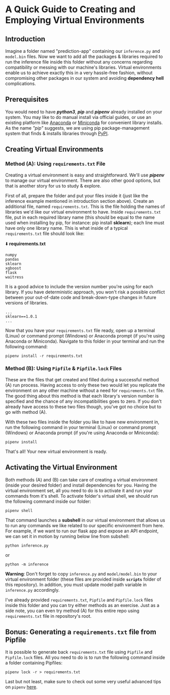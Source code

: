 # A Quick Guide to Creating and Employing Virtual Environments

## Introduction

Imagine a folder named "prediction-app" containing our ``inference.py`` and ``model.bin`` files. Now we want to add all the packages & libraries required to run the inference file inside this folder without any concerns regarding compatibility or messing with our machine's libraries. Virtual environments enable us to achieve exactly this in a very hassle-free fashion, without compromising other packages in our system and avoiding __dependency hell__ complications.

## Prerequisites

You would need to have __*python3*__, __*pip*__ and __*pipenv*__ already installed on your system. You may like to do manual install via official guides, or use an existing platform like [Anaconda](https://www.anaconda.com) or [Miniconda](https://docs.conda.io/en/latest/miniconda.html) for convenient library installs. As the name _"pip"_ suggests, we are using pip package-management system that finds & installs libraries through [PyPI](https://pypi.org).

## Creating Virtual Environments

### Method (A): Using ``requirements.txt`` File

Creating a virtual environment is easy and straightforward. We'll use __*pipenv*__ to manage our virtual environment. There are also other good options, but that is another story for us to study & explore.

First of all, prepare the folder and put your files inside it (just like the inference example mentioned in introduction section above). Create an additional file, named ``requirements.txt``. This is the file holding the names of libraries we'd like our virtual environment to have. Inside ``requirements.txt`` file, put in each required library name (this should be equal to the name used when installing by pip, for instance: pip install __sklearn__); each line must have only one library name. This is what inside of a typical ``requirements.txt`` file should look like:

⬇️ __requirements&#46;txt__

```text
numpy
pandas
sklearn
xgboost
flask
waitress
```

It is a good advice to include the version number you're using for each library. If you have deterministic approach, you won't risk a possible conflict between your out-of-date code and break-down-type changes in future versions of libraries.

```text
...
sklearn==1.0.1
...
```

Now that you have your ``requirements.txt`` file ready, open up a terminal (Linux) or command prompt (Windows) or Anaconda prompt (if you're using Anaconda or Miniconda).
Navigate to this folder in your terminal and run the following command:

```shell
pipenv install -r requirements.txt
```

### Method (B): Using ``Pipfile`` & ``Pipfile.lock`` Files

These are the files that get created and filled during a successful method (A) run process. Having access to only these two would let you replicate the environment on any other machine without a need for ``requirements.txt`` file. The good thing about this method is that each library's version number is specified and the chance of any incompatibilities goes to zero. If you don't already have access to these two files though, you've got no choice but to go with method (A).

With these two files inside the folder you like to have new environment in, run the following command in your terminal (Linux) or command prompt (Windows) or Anaconda prompt (if you're using Anaconda or Miniconda):

```shell
pipenv install
```

That's all! Your new virtual environment is ready.

## Activating the Virtual Environment

Both methods (A) and (B) can take care of creating a virtual environment (inside your desired folder) and install dependencies for you. Having the virtual environment set, all you need to do is to activate it and run your commands from it's shell.
To activate folder's virtual shell, we should run the following command inside our folder:

```shell
pipenv shell
```

That command launches a __subshell__ in our virtual environment that allows us to run any commands we like related to our specific environment from here. For example, if we want to run our flask app and expose an API endpoint, we can set it in motion by running below line from subshell:

```shell
python inference.py
```

or

```shell
python -m inference
```

__Warning__: Don't forget to copy ``inference.py`` and ``model/model.bin`` to your virtual environment folder (these files are provided inside __``scripts``__ folder of this repository). In addition, you must update model path variable in ``inference.py`` accordingly.

I've already provided ``requirements.txt``, ``Pipfile`` and ``Pipfile.lock`` files inside this folder and you can try either methods as an exercise. Just as a side note, you can even try method (A) for this entire repo using ``requirements.txt`` file in repository's root.

## Bonus: Generating a ``requirements.txt`` file from Pipfile

It is possible to generate back ``requirements.txt`` file using ``Pipfile`` and ``Pipfile.lock`` files. All you need to do is to run the following command inside a folder containing Pipfiles:

```shell
pipenv lock -r > requirements.txt
```

Last but not least, make sure to check out some very useful advanced tips on ``pipenv`` [here](https://github.com/pypa/pipenv/blob/main/docs/advanced.rst).
